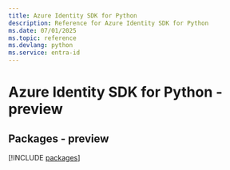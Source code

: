 ```yaml
---
title: Azure Identity SDK for Python
description: Reference for Azure Identity SDK for Python
ms.date: 07/01/2025
ms.topic: reference
ms.devlang: python
ms.service: entra-id
---
```

# Azure Identity SDK for Python - preview
## Packages - preview
[!INCLUDE [packages](identity-index.md)]